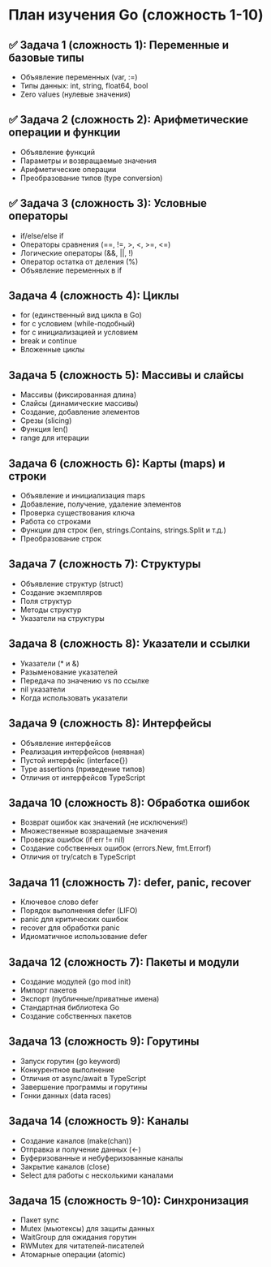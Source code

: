 # План изучения Go (сложность 1-10)

## ✅ Задача 1 (сложность 1): Переменные и базовые типы
- Объявление переменных (var, :=)
- Типы данных: int, string, float64, bool
- Zero values (нулевые значения)

## ✅ Задача 2 (сложность 2): Арифметические операции и функции
- Объявление функций
- Параметры и возвращаемые значения
- Арифметические операции
- Преобразование типов (type conversion)

## ✅ Задача 3 (сложность 3): Условные операторы
- if/else/else if
- Операторы сравнения (==, !=, >, <, >=, <=)
- Логические операторы (&&, ||, !)
- Оператор остатка от деления (%)
- Объявление переменных в if

## Задача 4 (сложность 4): Циклы
- for (единственный вид цикла в Go)
- for с условием (while-подобный)
- for с инициализацией и условием
- break и continue
- Вложенные циклы

## Задача 5 (сложность 5): Массивы и слайсы
- Массивы (фиксированная длина)
- Слайсы (динамические массивы)
- Создание, добавление элементов
- Срезы (slicing)
- Функция len()
- range для итерации

## Задача 6 (сложность 6): Карты (maps) и строки
- Объявление и инициализация maps
- Добавление, получение, удаление элементов
- Проверка существования ключа
- Работа со строками
- Функции для строк (len, strings.Contains, strings.Split и т.д.)
- Преобразование строк

## Задача 7 (сложность 7): Структуры
- Объявление структур (struct)
- Создание экземпляров
- Поля структур
- Методы структур
- Указатели на структуры

## Задача 8 (сложность 8): Указатели и ссылки
- Указатели (* и &)
- Разыменование указателей
- Передача по значению vs по ссылке
- nil указатели
- Когда использовать указатели

## Задача 9 (сложность 8): Интерфейсы
- Объявление интерфейсов
- Реализация интерфейсов (неявная)
- Пустой интерфейс (interface{})
- Type assertions (приведение типов)
- Отличия от интерфейсов TypeScript

## Задача 10 (сложность 8): Обработка ошибок
- Возврат ошибок как значений (не исключения!)
- Множественные возвращаемые значения
- Проверка ошибок (if err != nil)
- Создание собственных ошибок (errors.New, fmt.Errorf)
- Отличия от try/catch в TypeScript

## Задача 11 (сложность 7): defer, panic, recover
- Ключевое слово defer
- Порядок выполнения defer (LIFO)
- panic для критических ошибок
- recover для обработки panic
- Идиоматичное использование defer

## Задача 12 (сложность 7): Пакеты и модули
- Создание модулей (go mod init)
- Импорт пакетов
- Экспорт (публичные/приватные имена)
- Стандартная библиотека Go
- Создание собственных пакетов

## Задача 13 (сложность 9): Горутины
- Запуск горутин (go keyword)
- Конкурентное выполнение
- Отличия от async/await в TypeScript
- Завершение программы и горутины
- Гонки данных (data races)

## Задача 14 (сложность 9): Каналы
- Создание каналов (make(chan))
- Отправка и получение данных (<-)
- Буферизованные и небуферизованные каналы
- Закрытие каналов (close)
- Select для работы с несколькими каналами

## Задача 15 (сложность 9-10): Синхронизация
- Пакет sync
- Mutex (мьютексы) для защиты данных
- WaitGroup для ожидания горутин
- RWMutex для читателей-писателей
- Атомарные операции (atomic)